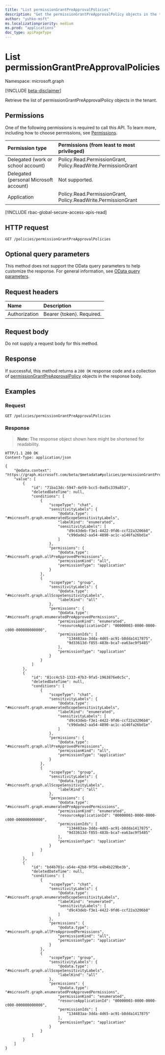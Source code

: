 ```yaml
---
title: "List permissionGrantPreApprovalPolicies"
description: "Get the permissionGrantPreApprovalPolicy objects in the tenant."
author: "yuhko-msft"
ms.localizationpriority: medium
ms.prod: "applications"
doc_type: apiPageType
---
```


# List permissionGrantPreApprovalPolicies
Namespace: microsoft.graph

[!INCLUDE [beta-disclaimer](../../includes/beta-disclaimer.md)]

Retrieve the list of permissionGrantPreApprovalPolicy objects in the tenant.

## Permissions
One of the following permissions is required to call this API. To learn more, including how to choose permissions, see [Permissions](/graph/permissions-reference).

|Permission type|Permissions (from least to most privileged)|
|:---|:---|
|Delegated (work or school account)|Policy.Read.PermissionGrant, Policy.ReadWrite.PermissionGrant|
|Delegated (personal Microsoft account)|Not supported.|
|Application|Policy.Read.PermissionGrant, Policy.ReadWrite.PermissionGrant|

[!INCLUDE rbac-global-secure-access-apis-read]

## HTTP request

<!-- {
  "blockType": "ignored"
}
-->
``` http
GET /policies/permissionGrantPreApprovalPolicies
```

## Optional query parameters
This method does not support the OData query parameters to help customize the response. For general information, see [OData query parameters](/graph/query-parameters).

## Request headers
|Name|Description|
|:---|:---|
|Authorization|Bearer {token}. Required.|

## Request body
Do not supply a request body for this method.

## Response

If successful, this method returns a `200 OK` response code and a collection of [permissionGrantPreApprovalPolicy](../resources/permissiongrantpreapprovalpolicy.md) objects in the response body.

## Examples

### Request
<!-- {
  "blockType": "request",
  "name": "list_permissiongrantpreapprovalpolicy"
}
-->
``` http
GET /policies/permissionGrantPreApprovalPolicies
```


### Response
>**Note:** The response object shown here might be shortened for readability.
<!-- {
  "blockType": "response",
  "truncated": true,
  "@odata.type": "Collection(microsoft.graph.permissionGrantPreApprovalPolicy)"
}
-->
``` http
HTTP/1.1 200 OK
Content-Type: application/json

{
    "@odata.context": "https://graph.microsoft.com/beta/$metadata#policies/permissionGrantPreApprovalPolicies",
    "value": [
        {
            "id": "71ba13dc-5947-4e59-bcc5-0ad5c339a853",
            "deletedDateTime": null,
            "conditions": [
                {
                    "scopeType": "chat",
                    "sensitivityLabels": {
                        "@odata.type": "#microsoft.graph.enumeratedScopeSensitivityLabels",
                        "labelKind": "enumerated",
                        "sensitivityLabels": [
                            "d9c43deb-f3e1-4422-9fd6-ccf22a3206b8",
                            "c99dade2-aa54-4890-ac1c-a146fa26bd1e"
                        ]
                    },
                    "permissions": {
                        "@odata.type": "#microsoft.graph.allPreApprovedPermissions",
                        "permissionKind": "all",
                        "permissionType": "application"
                    }
                },
                {
                    "scopeType": "group",
                    "sensitivityLabels": {
                        "@odata.type": "#microsoft.graph.allScopeSensitivityLabels",
                        "labelKind": "all"
                    },
                    "permissions": {
                        "@odata.type": "#microsoft.graph.enumeratedPreApprovedPermissions",
                        "permissionKind": "enumerated",
                        "resourceApplicationId": "00000003-0000-0000-c000-000000000000",
                        "permissionIds": [
                            "134483aa-3dda-4d65-ac91-b8dda1417875",
                            "9d33613d-f855-483b-bca7-ea63ac9f5485"
                        ],
                        "permissionType": "application"
                    }
                }
            ]
        },
        {
            "id": "81cc4c53-1333-47b3-9fa5-1963876e0c5c",
            "deletedDateTime": null,
            "conditions": [
                {
                    "scopeType": "chat",
                    "sensitivityLabels": {
                        "@odata.type": "#microsoft.graph.enumeratedScopeSensitivityLabels",
                        "labelKind": "enumerated",
                        "sensitivityLabels": [
                            "d9c43deb-f3e1-4422-9fd6-ccf22a3206b8",
                            "c99dade2-aa54-4890-ac1c-a146fa26bd1e"
                        ]
                    },
                    "permissions": {
                        "@odata.type": "#microsoft.graph.allPreApprovedPermissions",
                        "permissionKind": "all",
                        "permissionType": "application"
                    }
                },
                {
                    "scopeType": "group",
                    "sensitivityLabels": {
                        "@odata.type": "#microsoft.graph.allScopeSensitivityLabels",
                        "labelKind": "all"
                    },
                    "permissions": {
                        "@odata.type": "#microsoft.graph.enumeratedPreApprovedPermissions",
                        "permissionKind": "enumerated",
                        "resourceApplicationId": "00000003-0000-0000-c000-000000000000",
                        "permissionIds": [
                            "134483aa-3dda-4d65-ac91-b8dda1417875",
                            "9d33613d-f855-483b-bca7-ea63ac9f5485"
                        ],
                        "permissionType": "application"
                    }
                }
            ]
        },
        {
            "id": "bd4b701c-a54e-42b8-9f56-e4b4b229be3b",
            "deletedDateTime": null,
            "conditions": [
                {
                    "scopeType": "chat",
                    "sensitivityLabels": {
                        "@odata.type": "#microsoft.graph.enumeratedScopeSensitivityLabels",
                        "labelKind": "enumerated",
                        "sensitivityLabels": [
                            "d9c43deb-f3e1-4422-9fd6-ccf22a3206b8"
                        ]
                    },
                    "permissions": {
                        "@odata.type": "#microsoft.graph.allPreApprovedPermissions",
                        "permissionKind": "all",
                        "permissionType": "application"
                    }
                },
                {
                    "scopeType": "group",
                    "sensitivityLabels": {
                        "@odata.type": "#microsoft.graph.allScopeSensitivityLabels",
                        "labelKind": "all"
                    },
                    "permissions": {
                        "@odata.type": "#microsoft.graph.enumeratedPreApprovedPermissions",
                        "permissionKind": "enumerated",
                        "resourceApplicationId": "00000003-0000-0000-c000-000000000000",
                        "permissionIds": [
                            "134483aa-3dda-4d65-ac91-b8dda1417875"
                        ],
                        "permissionType": "application"
                    }
                }
            ]
        }
    ]
}
```

